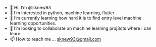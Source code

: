 - 👋 Hi, I’m @sknew93
- 👀 I’m interested in python, machine learning, flutter .
- 🌱 I’m currently learning how hard it is to find entry level machine learning opportunities. 
- 💞️ I’m looking to collaborate on machine learning proj3cts where I can learn. 
- 📫 How to reach me ... sknew93@gmail.com

<!---
sknew93/sknew93 is a ✨ special ✨ repository because its `README.md` (this file) appears on your GitHub profile.
You can click the Preview link to take a look at your changes.
--->
